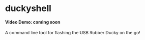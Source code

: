 # duckyshell
#### Video Demo:  coming soon

A command line tool for flashing the USB Rubber Ducky on the go!



